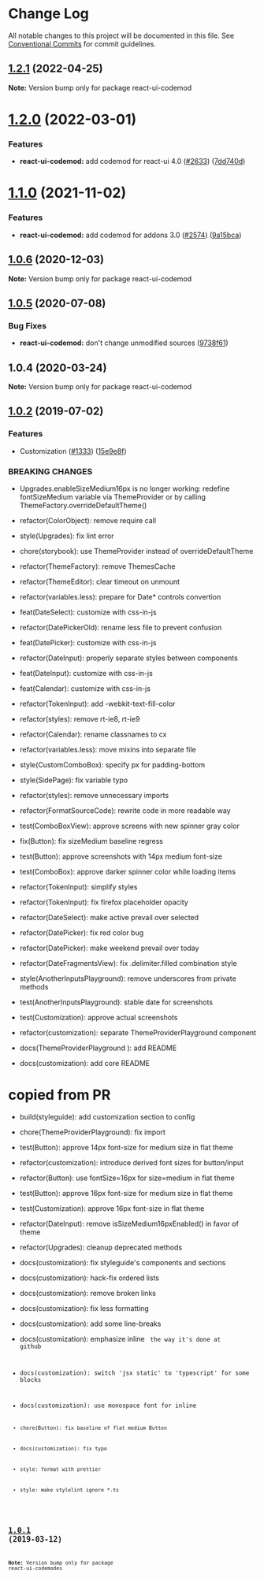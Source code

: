 # Change Log

All notable changes to this project will be documented in this file.
See [Conventional Commits](https://conventionalcommits.org) for commit guidelines.

## [1.2.1](https://github.com/skbkontur/retail-ui/compare/react-ui-codemod@1.2.0...react-ui-codemod@1.2.1) (2022-04-25)

**Note:** Version bump only for package react-ui-codemod





# [1.2.0](https://github.com/skbkontur/retail-ui/compare/react-ui-codemod@1.1.0...react-ui-codemod@1.2.0) (2022-03-01)


### Features

* **react-ui-codemod:** add codemod for react-ui 4.0 ([#2633](https://github.com/skbkontur/retail-ui/issues/2633)) ([7dd740d](https://github.com/skbkontur/retail-ui/commit/7dd740d7a358548e8501e9e771d45365f5595ea6))





# [1.1.0](https://github.com/skbkontur/retail-ui/compare/react-ui-codemod@1.0.6...react-ui-codemod@1.1.0) (2021-11-02)


### Features

* **react-ui-codemod:** add codemod for addons 3.0 ([#2574](https://github.com/skbkontur/retail-ui/issues/2574)) ([9a15bca](https://github.com/skbkontur/retail-ui/commit/9a15bca6677b130e739cf559d9b2ee3d5835f36c))





## [1.0.6](https://github.com/skbkontur/retail-ui/compare/react-ui-codemod@1.0.5...react-ui-codemod@1.0.6) (2020-12-03)

**Note:** Version bump only for package react-ui-codemod





## [1.0.5](https://github.com/skbkontur/retail-ui/compare/react-ui-codemod@1.0.4...react-ui-codemod@1.0.5) (2020-07-08)


### Bug Fixes

* **react-ui-codemod:** don't change unmodified sources ([9738f61](https://github.com/skbkontur/retail-ui/commit/9738f617be4724120882e67a447aa95e3f7da46c))





## 1.0.4 (2020-03-24)

**Note:** Version bump only for package react-ui-codemod





## [1.0.2](https://github.com/skbkontur/retail-ui/compare/react-ui-codemodes@1.0.1...react-ui-codemodes@1.0.2) (2019-07-02)


### Features

* Customization ([#1333](https://github.com/skbkontur/retail-ui/issues/1333)) ([15e9e8f](https://github.com/skbkontur/retail-ui/commit/15e9e8f))


### BREAKING CHANGES

* Upgrades.enableSizeMedium16px is no longer working: redefine fontSizeMedium
variable via ThemeProvider or by calling ThemeFactory.overrideDefaultTheme()

* refactor(ColorObject): remove require call

* style(Upgrades): fix lint error

* chore(storybook): use ThemeProvider instead of overrideDefaultTheme

* refactor(ThemeFactory): remove ThemesCache

* refactor(ThemeEditor): clear timeout on unmount

* refactor(variables.less): prepare for Date* controls convertion

* feat(DateSelect): customize with css-in-js

* refactor(DatePickerOld): rename less file to prevent confusion

* feat(DatePicker): customize with css-in-js

* refactor(DateInput): properly separate styles between components

* feat(DateInput): customize with css-in-js

* feat(Calendar): customize with css-in-js

* refactor(TokenInput): add -webkit-text-fill-color

* refactor(styles): remove rt-ie8, rt-ie9

* refactor(Calendar): rename classnames to cx

* refactor(variables.less): move mixins into separate file

* style(CustomComboBox): specify px for padding-bottom

* style(SidePage): fix variable typo

* refactor(styles): remove unnecessary imports

* refactor(FormatSourceCode): rewrite code in more readable way

* test(ComboBoxView): approve screens with new spinner gray color

* fix(Button): fix sizeMedium baseline regress

* test(Button): approve screenshots with 14px medium font-size

* test(ComboBox): approve darker spinner color while loading items

* refactor(TokenInput): simplify styles

* refactor(TokenInput): fix firefox placeholder opacity

* refactor(DateSelect): make active prevail over selected

* refactor(DatePicker): fix red color bug

* refactor(DatePicker): make weekend prevail over today

* refactor(DateFragmentsView): fix .delimiter.filled combination style

* style(AnotherInputsPlayground): remove underscores from private methods

* test(AnotherInputsPlayground): stable date for screenshots

* test(Customization): approve actual screenshots

* refactor(customization): separate ThemeProviderPlayground component

* docs(ThemeProviderPlayground ): add README

* docs(customization): add core README

# copied from PR

* build(styleguide): add customization section to config

* chore(ThemeProviderPlayground): fix import

* test(Button): approve 14px font-size for medium size in flat theme

* refactor(customization): introduce derived font sizes for button/input

* refactor(Button): use fontSize=16px for size=medium in flat theme

* test(Button): approve 16px font-size for medium size in flat theme

* test(Customization): approve 16px font-size in flat theme

* refactor(DateInput): remove isSizeMedium16pxEnabled() in favor of theme

* refactor(Upgrades): cleanup deprecated methods

* docs(customization): fix styleguide's components and sections

* docs(customization): hack-fix ordered lists

* docs(customization): remove broken links

* docs(customization): fix less formatting

* docs(customization): add some line-breaks

* docs(customization): emphasize inline <code> the way it's done at github

* docs(customization): switch 'jsx static' to 'typescript' for some blocks

* docs(customization): use monospace font for inline <code>

* chore(Button): fix baseline of flat medium Button

* docs(customization): fix typo

* style: format with prettier

* style: make stylelint ignore *.ts





## [1.0.1](https://github.com/skbkontur/retail-ui/compare/react-ui-codemodes@1.0.0...react-ui-codemodes@1.0.1) (2019-03-12)

**Note:** Version bump only for package react-ui-codemodes
